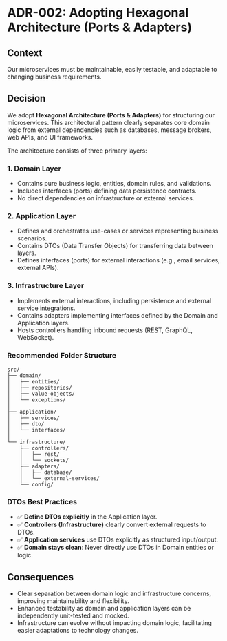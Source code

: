 # ADR-002: Adopting Hexagonal Architecture (Ports & Adapters)

## Context
Our microservices must be maintainable, easily testable, and adaptable to changing business requirements.

## Decision
We adopt **Hexagonal Architecture (Ports & Adapters)** for structuring our microservices. This architectural pattern clearly separates core domain logic from external dependencies such as databases, message brokers, web APIs, and UI frameworks.

The architecture consists of three primary layers:

### 1. Domain Layer
- Contains pure business logic, entities, domain rules, and validations.
- Includes interfaces (ports) defining data persistence contracts.
- No direct dependencies on infrastructure or external services.

### 2. Application Layer
- Defines and orchestrates use-cases or services representing business scenarios.
- Contains DTOs (Data Transfer Objects) for transferring data between layers.
- Defines interfaces (ports) for external interactions (e.g., email services, external APIs).

### 3. Infrastructure Layer
- Implements external interactions, including persistence and external service integrations.
- Contains adapters implementing interfaces defined by the Domain and Application layers.
- Hosts controllers handling inbound requests (REST, GraphQL, WebSocket).

### Recommended Folder Structure

```plaintext
src/
├── domain/
│   ├── entities/
│   ├── repositories/
│   ├── value-objects/
│   └── exceptions/
│
├── application/
│   ├── services/
│   ├── dto/
│   └── interfaces/
│
└── infrastructure/
    ├── controllers/
    │   ├── rest/
    │   └── sockets/
    ├── adapters/
    │   ├── database/
    │   └── external-services/
    └── config/
```

### DTOs Best Practices

- ✅ **Define DTOs explicitly** in the Application layer.
- ✅ **Controllers (Infrastructure)** clearly convert external requests to DTOs.
- ✅ **Application services** use DTOs explicitly as structured input/output.
- ✅ **Domain stays clean**: Never directly use DTOs in Domain entities or logic.

## Consequences
- Clear separation between domain logic and infrastructure concerns, improving maintainability and flexibility.
- Enhanced testability as domain and application layers can be independently unit-tested and mocked.
- Infrastructure can evolve without impacting domain logic, facilitating easier adaptations to technology changes.

